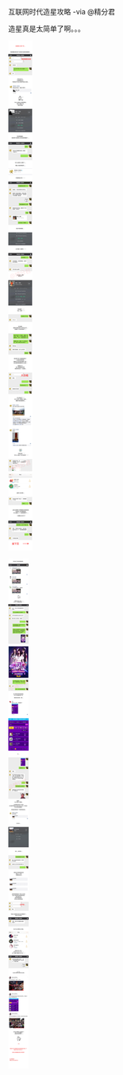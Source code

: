 互联网时代造星攻略 -via @精分君

造星真是太简单了啊。。。

![0d0b3c4180584cea8eca8675755536cc.png](https://raw.githubusercontent.com/wxlzmt/cdn1/master/ext/qw/groups/10009/0d0b3c4180584cea8eca8675755536cc.png)

![30418983ef284013a685b9efcfea1c9a.png](https://raw.githubusercontent.com/wxlzmt/cdn1/master/ext/qw/groups/10009/30418983ef284013a685b9efcfea1c9a.png)

